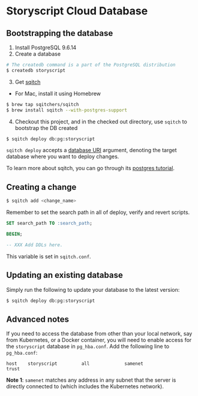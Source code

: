 # Storyscript Cloud Database

## Bootstrapping the database
1. Install PostgreSQL 9.6.14
2. Create a database
```bash
# The createdb command is a part of the PostgreSQL distribution
$ createdb storyscript
```
3. Get [sqitch](https://sqitch.org/download/)
- For Mac, install it using Homebrew
```bash
$ brew tap sqitchers/sqitch
$ brew install sqitch --with-postgres-support
```
4. Checkout this project, and in the checked out directory, use `sqitch` to bootstrap the DB created
```bash
$ sqitch deploy db:pg:storyscript
```
`sqitch deploy` accepts a [database URI](https://github.com/libwww-perl/uri-db/) argument, denoting the target database where you want to deploy changes.

To learn more about sqitch, you can go through its [postgres tutorial](https://sqitch.org/docs/manual/sqitchtutorial/).

## Creating a change
```bash
$ sqitch add <change_name>
```

Remember to set the search path in all of deploy, verify and revert scripts.
```sql
SET search_path TO :search_path;

BEGIN;

-- XXX Add DDLs here.
```
This variable is set in `sqitch.conf`.
## Updating an existing database
Simply run the following to update your database to the latest version:
```bash
$ sqitch deploy db:pg:storyscript
```

## Advanced notes
If you need to access the database from other than your local network,
say from Kubernetes, or a Docker container, you will need to enable
access for the `storyscript` database in `pg_hba.conf`.
Add the following line to `pg_hba.conf`:
```
host	storyscript			all				samenet					trust
```

**Note 1**: `samenet` matches any address in any subnet that the server is directly connected to (which includes the Kubernetes network).
